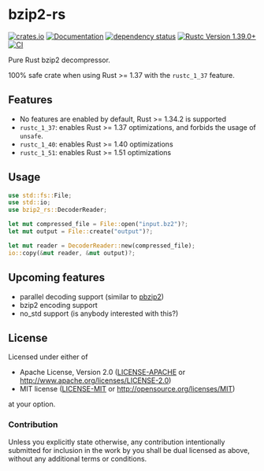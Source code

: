 # bzip2-rs

[![crates.io](https://img.shields.io/crates/v/bzip2-rs.svg)](https://crates.io/crates/bzip2-rs)
[![Documentation](https://docs.rs/bzip2-rs/badge.svg)](https://docs.rs/bzip2-rs)
[![dependency status](https://deps.rs/crate/bzip2-rs/0.2.3/status.svg)](https://deps.rs/crate/bzip2-rs/0.1.0)
[![Rustc Version 1.39.0+](https://img.shields.io/badge/rustc-1.34.2+-lightgray.svg)](https://blog.rust-lang.org/2019/04/11/Rust-1.34.0.html)
[![CI](https://github.com/paolobarbolini/bzip2-rs/workflows/CI/badge.svg)](https://github.com/paolobarbolini/bzip2-rs/actions?query=workflow%3ACI)

Pure Rust bzip2 decompressor.

100% safe crate when using Rust >= 1.37 with the `rustc_1_37` feature.

## Features

* No features are enabled by default, Rust >= 1.34.2 is supported
* `rustc_1_37`: enables Rust >= 1.37 optimizations, and forbids the usage of `unsafe`.
* `rustc_1_40`: enables Rust >= 1.40 optimizations
* `rustc_1_51`: enables Rust >= 1.51 optimizations

## Usage

```rust
use std::fs::File;
use std::io;
use bzip2_rs::DecoderReader;

let mut compressed_file = File::open("input.bz2")?;
let mut output = File::create("output")?;

let mut reader = DecoderReader::new(compressed_file);
io::copy(&mut reader, &mut output)?;
```

## Upcoming features

* parallel decoding support (similar to [pbzip2](https://github.com/cosnicolaou/pbzip2))
* bzip2 encoding support
* no_std support (is anybody interested with this?)

## License

Licensed under either of
 * Apache License, Version 2.0 ([LICENSE-APACHE](LICENSE-APACHE) or http://www.apache.org/licenses/LICENSE-2.0)
 * MIT license ([LICENSE-MIT](LICENSE-MIT) or http://opensource.org/licenses/MIT)

at your option.

### Contribution

Unless you explicitly state otherwise, any contribution intentionally submitted
for inclusion in the work by you shall be dual licensed as above, without any
additional terms or conditions.
